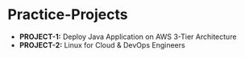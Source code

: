 # Practice-Projects

- **PROJECT-1:** Deploy Java Application on AWS 3-Tier Architecture
- **PROJECT-2:** Linux for Cloud & DevOps Engineers
